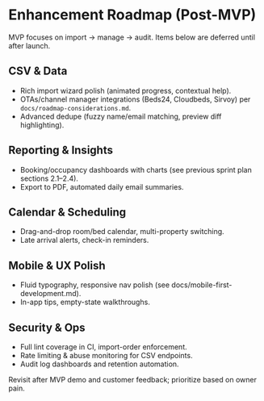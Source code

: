 # Enhancement Roadmap (Post-MVP)

MVP focuses on import → manage → audit. Items below are deferred until after launch.

## CSV & Data
- Rich import wizard polish (animated progress, contextual help).
- OTAs/channel manager integrations (Beds24, Cloudbeds, Sirvoy) per `docs/roadmap-considerations.md`.
- Advanced dedupe (fuzzy name/email matching, preview diff highlighting).

## Reporting & Insights
- Booking/occupancy dashboards with charts (see previous sprint plan sections 2.1–2.4).
- Export to PDF, automated daily email summaries.

## Calendar & Scheduling
- Drag-and-drop room/bed calendar, multi-property switching.
- Late arrival alerts, check-in reminders.

## Mobile & UX Polish
- Fluid typography, responsive nav polish (see docs/mobile-first-development.md).
- In-app tips, empty-state walkthroughs.

## Security & Ops
- Full lint coverage in CI, import-order enforcement.
- Rate limiting & abuse monitoring for CSV endpoints.
- Audit log dashboards and retention automation.

Revisit after MVP demo and customer feedback; prioritize based on owner pain.
